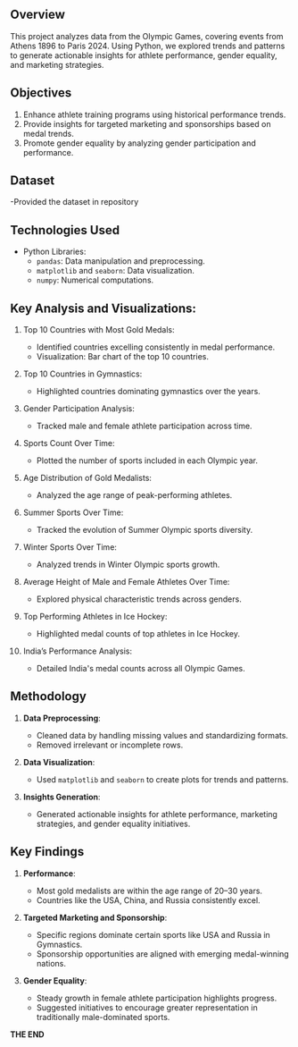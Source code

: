 ## Overview
This project analyzes data from the Olympic Games, covering events from Athens 1896 to Paris 2024. Using Python, we explored trends and patterns to generate actionable insights for athlete performance, gender equality, and marketing strategies.

## Objectives
1. Enhance athlete training programs using historical performance trends.
2. Provide insights for targeted marketing and sponsorships based on medal trends.
3. Promote gender equality by analyzing gender participation and performance.

## Dataset
-Provided the dataset in repository

## Technologies Used
- Python Libraries:
  - `pandas`: Data manipulation and preprocessing.
  - `matplotlib` and `seaborn`: Data visualization.
  - `numpy`: Numerical computations.

## Key Analysis and Visualizations:
1. Top 10 Countries with Most Gold Medals:
   - Identified countries excelling consistently in medal performance.
   - Visualization: Bar chart of the top 10 countries.

2. Top 10 Countries in Gymnastics:
   - Highlighted countries dominating gymnastics over the years.

3. Gender Participation Analysis:
   - Tracked male and female athlete participation across time.

4. Sports Count Over Time:
   - Plotted the number of sports included in each Olympic year.

5. Age Distribution of Gold Medalists:
   - Analyzed the age range of peak-performing athletes.

6. Summer Sports Over Time:
   - Tracked the evolution of Summer Olympic sports diversity.

7. Winter Sports Over Time:
   - Analyzed trends in Winter Olympic sports growth.

8. Average Height of Male and Female Athletes Over Time:
   - Explored physical characteristic trends across genders.

9. Top Performing Athletes in Ice Hockey:
   - Highlighted medal counts of top athletes in Ice Hockey.

10. India’s Performance Analysis:
    - Detailed India's medal counts across all Olympic Games.

## Methodology
1. **Data Preprocessing**:
   - Cleaned data by handling missing values and standardizing formats.
   - Removed irrelevant or incomplete rows.

2. **Data Visualization**:
   - Used `matplotlib` and `seaborn` to create plots for trends and patterns.

3. **Insights Generation**:
   - Generated actionable insights for athlete performance, marketing strategies, and gender equality initiatives.

## Key Findings
1. **Performance**:
   - Most gold medalists are within the age range of 20–30 years.
   - Countries like the USA, China, and Russia consistently excel.

2. **Targeted Marketing and Sponsorship**:
   - Specific regions dominate certain sports like USA and Russia in Gymnastics.
   - Sponsorship opportunities are aligned with emerging medal-winning nations.

3. **Gender Equality**:
   - Steady growth in female athlete participation highlights progress.
   - Suggested initiatives to encourage greater representation in traditionally male-dominated sports.

  **THE END**
